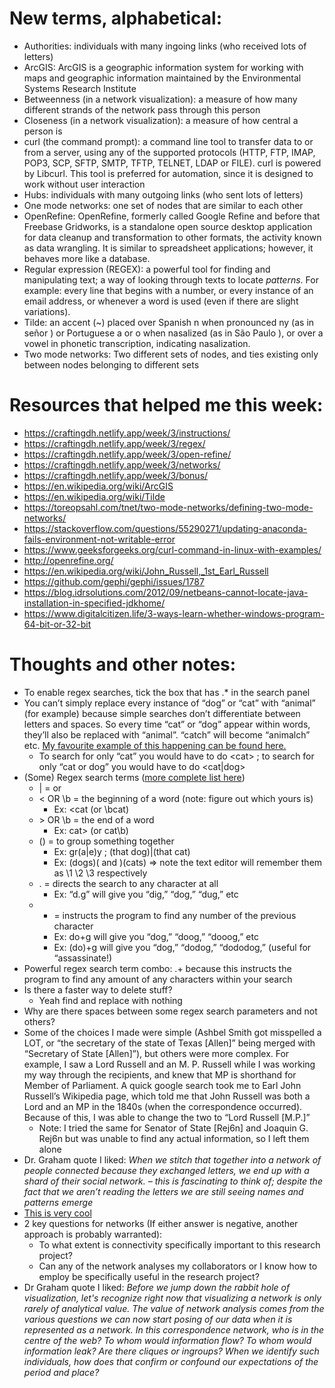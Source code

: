 # New terms, alphabetical:
* Authorities: individuals with many ingoing links (who received lots of letters)
* ArcGIS: ArcGIS is a geographic information system for working with maps and geographic information maintained by the Environmental Systems Research Institute
* Betweenness (in a network visualization): a measure of how many different strands of the network pass through this person
* Closeness (in a network visualization): a measure of how central a person is
* curl (the command prompt): a command line tool to transfer data to or from a server, using any of the supported protocols (HTTP, FTP, IMAP, POP3, SCP, SFTP, SMTP, TFTP, TELNET, LDAP or FILE). curl is powered by Libcurl. This tool is preferred for automation, since it is designed to work without user interaction
* Hubs: individuals with many outgoing links (who sent lots of letters)
* One mode networks: one set of nodes that are similar to each other
* OpenRefine: OpenRefine, formerly called Google Refine and before that Freebase Gridworks, is a standalone open source desktop application for data cleanup and transformation to other formats, the activity known as data wrangling. It is similar to spreadsheet applications; however, it behaves more like a database.
* Regular expression (REGEX): a powerful tool for finding and manipulating text; a way of looking through texts to locate _patterns_. For example: every line that begins with a number, or every instance of an email address, or whenever a word is used (even if there are slight variations).
* Tilde: an accent (~) placed over Spanish n when pronounced ny (as in señor ) or Portuguese a or o when nasalized (as in São Paulo ), or over a vowel in phonetic transcription, indicating nasalization.
* Two mode networks: Two different sets of nodes, and ties existing only between nodes belonging to different sets

# Resources that helped me this week:
* https://craftingdh.netlify.app/week/3/instructions/
* https://craftingdh.netlify.app/week/3/regex/
* https://craftingdh.netlify.app/week/3/open-refine/
* https://craftingdh.netlify.app/week/3/networks/
* https://craftingdh.netlify.app/week/3/bonus/
* https://en.wikipedia.org/wiki/ArcGIS 
* https://en.wikipedia.org/wiki/Tilde 
* https://toreopsahl.com/tnet/two-mode-networks/defining-two-mode-networks/ 
* https://stackoverflow.com/questions/55290271/updating-anaconda-fails-environment-not-writable-error
* https://www.geeksforgeeks.org/curl-command-in-linux-with-examples/ 
* http://openrefine.org/ 
* https://en.wikipedia.org/wiki/John_Russell,_1st_Earl_Russell
* https://github.com/gephi/gephi/issues/1787
* https://blog.idrsolutions.com/2012/09/netbeans-cannot-locate-java-installation-in-specified-jdkhome/
* https://www.digitalcitizen.life/3-ways-learn-whether-windows-program-64-bit-or-32-bit

# Thoughts and other notes:
* To enable regex searches, tick the box that has .* in the search panel 
* You can’t simply replace every instance of “dog” or “cat” with “animal” (for example) because simple searches don’t differentiate between letters and spaces. So every time “cat” or “dog” appear within words, they’ll also be replaced with “animal”. “catch” will become “animalch” etc. [My favourite example of this happening can be found here.](https://thatsnotevenaword.tumblr.com/post/84788491945/oh-my-fucking-god-so-im-reading-this-harry)
  * To search for only “cat” you would have to do \<cat\>  ;  to search for only “cat or dog” you would have to do \<cat|dog\>
* (Some) Regex search terms ([more complete list here](https://jdhao.github.io/2019/02/28/sublime_text_regex_cheat_sheet/)) 
  * | = or
  * \< OR \b = the beginning of a word (note: figure out which yours is)
    * Ex: \<cat (or \bcat)
  * \> OR \b = the end of a word
    * Ex: cat\> (or cat\b)
  * () = to group something together
    * Ex: gr(a|e)y ; (that dog)|(that cat)
    * Ex: (dogs)( and )(cats) => note the text editor will remember them as \1 \2 \3 respectively
  * . = directs the search to any character at all
    * Ex: “d.g” will give you “dig,” “dog,” “dug,” etc
  *	+ = instructs the program to find any number of the previous character
    *	Ex: do+g will give you “dog,” “doog,” “dooog,” etc
    *	Ex: (do)+g will give you “dog,” “dodog,” “dododog,” (useful for “assassinate!)
*	Powerful regex search term combo: .+ because this instructs the program to find any amount of any characters within your search
*	Is there a faster way to delete stuff?
    *	Yeah find and replace with nothing
*	Why are there spaces between some regex search parameters and not others?
*	Some of the choices I made were simple (Ashbel Smith got misspelled a LOT, or “the secretary of the state of Texas [Allen]” being merged with “Secretary of State [Allen]”), but others were more complex. For example, I saw a Lord Russell and an M. P. Russell while I was working my way through the recipients, and knew that MP is shorthand for Member of Parliament. A quick google search took me to Earl John Russell’s Wikipedia page, which told me that John Russell was both a Lord and an MP in the 1840s (when the correspondence occurred). Because of this, I was able to change the two to “Lord Russell [M.P.]”
    * Note: I tried the same for Senator of State [Rej6n] and Joaquin G. Rej6n but was unable to find any actual information, so I left them alone
*	Dr. Graham quote I liked: _When we stitch that together into a network of people connected because they exchanged letters, we end up with a shard of their social network. – this is fascinating to think of; despite the fact that we aren’t reading the letters we are still seeing names and patterns emerge_
  *	[This is very cool](http://scottbot.net/networks-demystified-9-modality/)
  *	2 key questions for networks (If either answer is negative, another approach is probably warranted):
    * To what extent is connectivity specifically important to this research project?
    *	Can any of the network analyses my collaborators or I know how to employ be specifically useful in the research project? 
*	Dr Graham quote I liked: _Before we jump down the rabbit hole of visualization, let's recognize right now that visualizing a network is only rarely of analytical value. The value of network analysis comes from the various questions we can now start posing of our data when it is represented as a network. In this correspondence network, who is in the centre of the web? To whom would information flow? To whom would information leak? Are there cliques or ingroups? When we identify such individuals, how does that confirm or confound our expectations of the period and place?_
